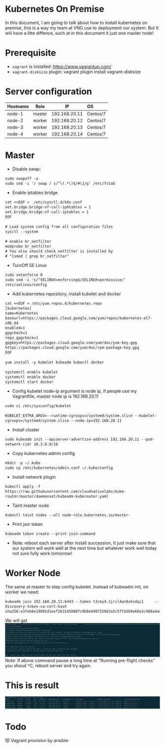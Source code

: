 # Kubernetes On Premise
In this document, I am going to talk about how to install kubernetes on premise, this is a way my team at VNG use to deployment our system. But It will have a litte diffence, such at in this document it just one master node!
# Prerequisite
* `vagrant` is installed: https://www.vagrantup.com/
* `vagrant-disksize` plugin: vagrant plugin install vagrant-disksize

# Server configuration
| Hostname | Role | IP | OS
|-----|:-----:|:-----:|:-----|
|node-1|master|192.168.20.11|Centos/7|
|node-2|worker|192.168.20.12|Centos/7|
|node-3|worker|192.168.20.13|Centos/7|
|node-4|worker|192.168.20.14|Centos/7|
# Master
* Disable swap:
```shell
sudo swapoff -a
sudo sed -i '/ swap / s/^\(.*\)$/#\1/g' /etc/fstab
```

* Enable iptables bridge
```shell
cat <<EOF >  /etc/sysctl.d/k8s.conf
net.bridge.bridge-nf-call-ip6tables = 1
net.bridge.bridge-nf-call-iptables = 1
EOF

# Load system config from all configuration files
sysctl --system

# enable br_netfilter
modprobe br_netfilter
# You also should check netfilter is installed by
# "lsmod | grep br_netfilter"
```

* TurnOff SE Linux
```shell
sudo setenforce 0
sudo sed -i 's/^SELINUX=enforcing$/SELINUX=permissive/' /etc/selinux/config
```

* Add kubernetes repository, install kubelet and docker
```shell
cat <<EOF > /etc/yum.repos.d/kubernetes.repo
[kubernetes]
name=Kubernetes
baseurl=https://packages.cloud.google.com/yum/repos/kubernetes-el7-x86_64
enabled=1
gpgcheck=1
repo_gpgcheck=1
gpgkey=https://packages.cloud.google.com/yum/doc/yum-key.gpg https://packages.cloud.google.com/yum/doc/rpm-package-key.gpg
EOF

yum install -y kubelet kubeadm kubectl docker

systemctl enable kubelet
systemctl enable docker
systemctl start docker
```

* Config kubelet
node-ip argument is node ip, if people use my Vagrantfile, master node ip is 192.168.20.11
```shell
sudo vi /etc/sysconfig/kubelet

KUBELET_EXTRA_ARGS=--runtime-cgroups=/systemd/system.slice --kubelet-cgroups=/systemd/system.slice --node-ip=192.168.20.11
```

* Install cluster
```shell
sudo kubeadm init --apiserver-advertise-address 192.168.20.11 --pod-network-cidr 10.3.0.0/16
```

* Copy kubernetes admin config
```shell
mkdir -p ~/.kube
sudo cp /etc/kubernetes/admin.conf ~/.kube/config
```

* Install network plugin
```shell
kubectl apply -f https://raw.githubusercontent.com/cloudnativelabs/kube-router/master/daemonset/kubeadm-kuberouter.yaml
```

* Taint master node
```shell
kubectl taint nodes --all node-role.kubernetes.io/master-
```

* Print join token
```shell
kubeadm token create --print-join-command
```

* Note: reboot each server after install succession, It just make sure that our system will work well at the next time but whatever work well today not sure fully work tomorrow!
# Worker Node 
The same at master to step config kubelet. Instead of kubeadm init, on worker we need:
```shell
kubeadm join 192.168.20.11:6443 --token t3cmy4.1jril4an8xhsdqi1     --discovery-token-ca-cert-hash sha256:e3feb6e18991d1eef2631450887c9b8e948f25663a5c57fa5b9e66e3c488a4ad
```
We will get ![alt worker-join](src/worker-join.png)
Note: If above command pause a long time at "Running pre-flight checks" you shoud ^C, reboot server and try again.

# This is result 
![alt](src/result.png)

# Todo
😻 Vagrant provision by ansible
